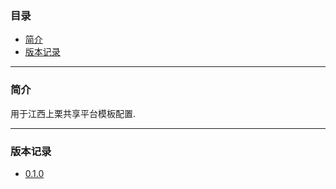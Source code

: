 ### 目录

* [简介](#abstract)
* [版本记录](#version)

---

### <a name="abstract">简介</a>

用于江西上栗共享平台模板配置.

---

### <a name="version">版本记录</a>

* [0.1.0](./Docs/Version/0.1.0.md "0.1.0")